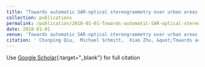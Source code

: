 ```yaml
---
title: "Towards automatic SAR-optical stereogrammetry over urban areas using very high resolution images"
collection: publications
permalink: /publication/2018-01-01-Towards-automatic-SAR-optical-stereogrammetry-over-urban-areas-using-very-high-resolution-images
date: 2018-01-01
venue: 'Towards automatic SAR-optical stereogrammetry over urban areas using very high resolution images'
citation: ' Chunping Qiu,  Michael Schmitt,  Xiao Zhu, &quot;Towards automatic SAR-optical stereogrammetry over urban areas using very high resolution images.&quot; Towards automatic SAR-optical stereogrammetry over urban areas using very high resolution images, 2018.'
---
```

Use [Google Scholar](https://scholar.google.com/scholar?q=Towards+automatic+SAR+optical+stereogrammetry+over+urban+areas+using+very+high+resolution+images){:target="_blank"} for full citation